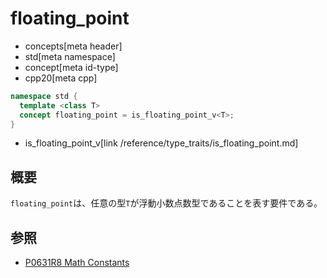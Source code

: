 # floating_point
* concepts[meta header]
* std[meta namespace]
* concept[meta id-type]
* cpp20[meta cpp]

```cpp
namespace std {
  template <class T>
  concept floating_point = is_floating_point_v<T>;
}
```
* is_floating_point_v[link /reference/type_traits/is_floating_point.md]

## 概要
`floating_point`は、任意の型`T`が浮動小数点数型であることを表す要件である。


## 参照
- [P0631R8 Math Constants](http://www.open-std.org/jtc1/sc22/wg21/docs/papers/2019/p0631r8.pdf)
